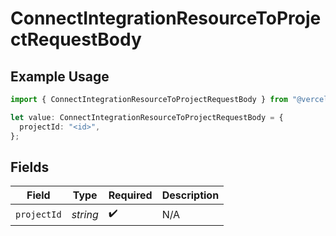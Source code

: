 # ConnectIntegrationResourceToProjectRequestBody

## Example Usage

```typescript
import { ConnectIntegrationResourceToProjectRequestBody } from "@vercel/sdk/models/connectintegrationresourcetoprojectop.js";

let value: ConnectIntegrationResourceToProjectRequestBody = {
  projectId: "<id>",
};
```

## Fields

| Field              | Type               | Required           | Description        |
| ------------------ | ------------------ | ------------------ | ------------------ |
| `projectId`        | *string*           | :heavy_check_mark: | N/A                |